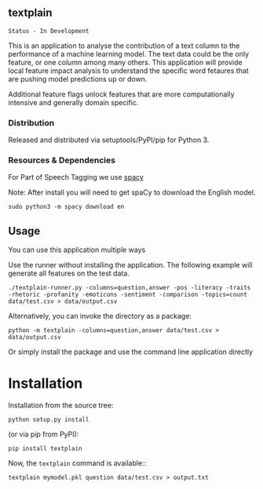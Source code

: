 textplain
----------

```
Status - In Development
```

This is an application to analyse the contribution of a text column to the performance
of a machine learning model. The text data could be the only feature, or one column among
many others. This application will provide local feature impact analysis to understand
the specific word fetaures that are pushing model predictions up or down.

Additional feature flags unlock features that are more computationally intensive and
generally domain specific.


### Distribution

Released and distributed via setuptools/PyPI/pip for Python 3.


### Resources & Dependencies

For Part of Speech Tagging we use [spacy](https://spacy.io/usage/spacy-101)

Note: After install you will need to get spaCy to download the English model.
```
sudo python3 -m spacy download en
```

## Usage

You can use this application multiple ways

Use the runner without installing the application. 
The following example will generate all features on the test data.

```
./textplain-runner.py -columns=question,answer -pos -literacy -traits -rhetoric -profanity -emoticons -sentiment -comparison -topics=count data/test.csv > data/output.csv
```

Alternatively, you can invoke the directory as a package:
 
```
python -m textplain -columns=question,answer data/test.csv > data/output.csv
```

Or simply install the package and use the command line application directly


# Installation
Installation from the source tree:

```
python setup.py install
```

(or via pip from PyPI):

```
pip install textplain
```

Now, the ``textplain`` command is available::

```
textplain mymodel.pkl question data/test.csv > output.txt
```


